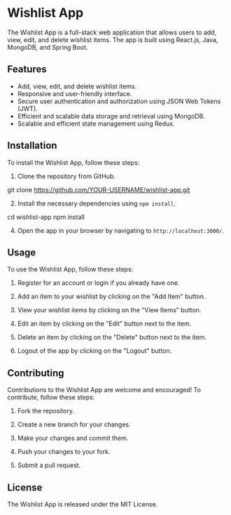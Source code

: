 # Wishlist App

The Wishlist App is a full-stack web application that allows users to add, view, edit, and delete wishlist items. The app is built using React.js, Java, MongoDB, and Spring Boot.

## Features

- Add, view, edit, and delete wishlist items.
- Responsive and user-friendly interface.
- Secure user authentication and authorization using JSON Web Tokens (JWT).
- Efficient and scalable data storage and retrieval using MongoDB.
- Scalable and efficient state management using Redux.

## Installation

To install the Wishlist App, follow these steps:

1. Clone the repository from GitHub.

git clone https://github.com/YOUR-USERNAME/wishlist-app.git


2. Install the necessary dependencies using `npm install`.

cd wishlist-app
npm install


4. Open the app in your browser by navigating to `http://localhost:3000/`.

## Usage

To use the Wishlist App, follow these steps:

1. Register for an account or login if you already have one.

2. Add an item to your wishlist by clicking on the "Add Item" button.

3. View your wishlist items by clicking on the "View Items" button.

4. Edit an item by clicking on the "Edit" button next to the item.

5. Delete an item by clicking on the "Delete" button next to the item.

6. Logout of the app by clicking on the "Logout" button.

## Contributing

Contributions to the Wishlist App are welcome and encouraged! To contribute, follow these steps:

1. Fork the repository.

2. Create a new branch for your changes.

3. Make your changes and commit them.

4. Push your changes to your fork.

5. Submit a pull request.

## License

The Wishlist App is released under the MIT License.
